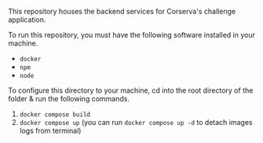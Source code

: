 This repository houses the backend services for Corserva's challenge application.

To run this repository, you must have the following software installed in your machine. 
  - `docker`
  - `npm`
  - `node`

To configure this directory to your machine, cd into the root directory of the folder & run the following commands. 

1. `docker compose build`
2. `docker compose up` (you can run `docker compose up -d` to detach images logs from terminal)
